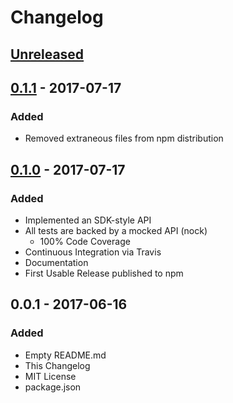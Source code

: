 # Changelog
## [Unreleased]

## [0.1.1] - 2017-07-17
### Added
- Removed extraneous files from npm distribution

## [0.1.0] - 2017-07-17
### Added
- Implemented an SDK-style API
- All tests are backed by a mocked API (nock)
  - 100% Code Coverage
- Continuous Integration via Travis
- Documentation
- First Usable Release published to npm

## 0.0.1 - 2017-06-16
### Added
- Empty README.md
- This Changelog
- MIT License
- package.json

[0.1.1]: https://github.com/boatmeme/rachio/compare/v0.1.0...v0.1.1
[0.1.0]: https://github.com/boatmeme/rachio/compare/v0.0.1...v0.1.0
[Unreleased]: https://github.com/boatmeme/rachio/compare/v0.1.1...HEAD
